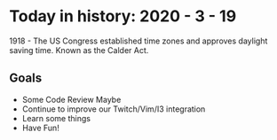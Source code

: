 Today in history: 2020 - 3 - 19
===============================

1918 - The US Congress established
time zones and approves daylight saving time.
Known as the Calder Act.

Goals
-----

- Some Code Review Maybe
- Continue to improve our Twitch/Vim/I3 integration
- Learn some things
- Have Fun!
